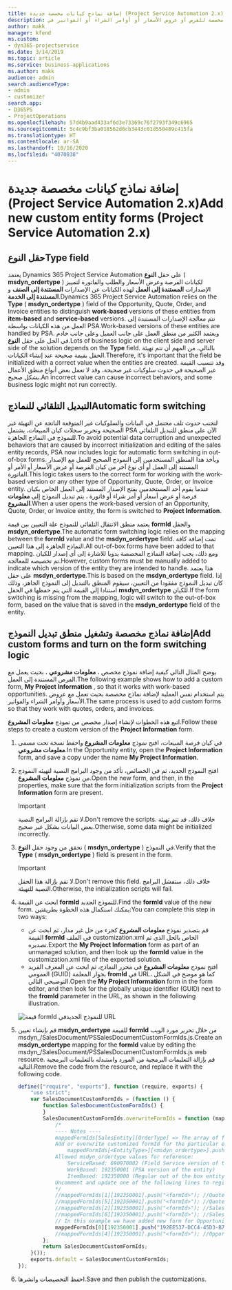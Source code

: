 ```yaml
---
title: إضافة نماذج كيانات مخصصة جديدة (Project Service Automation 2.x)
description: يقدم هذا الموضوع معلومات حول كيفية إضافة نماذج كيانات مخصصة للفرص أو عروض الأسعار أو أوامر الشراء أو الفواتير في Dynamics 365 Project Service Automation 2.x.
author: makk
manager: kfend
ms.custom:
- dyn365-projectservice
ms.date: 3/14/2019
ms.topic: article
ms.service: business-applications
ms.author: makk
audience: admin
search.audienceType:
- admin
- customizer
search.app:
- D365PS
- ProjectOperations
ms.openlocfilehash: 57d4b9aad433af6d3e73369c76f2793f349c6965
ms.sourcegitcommit: 5c4c9bf3ba018562d6cb3443c01d550489c415fa
ms.translationtype: HT
ms.contentlocale: ar-SA
ms.lasthandoff: 10/16/2020
ms.locfileid: "4070838"
---
```

# <a name="add-new-custom-entity-forms-project-service-automation-2x"></a><span data-ttu-id="f4620-103">إضافة نماذج كيانات مخصصة جديدة (Project Service Automation 2.x)</span><span class="sxs-lookup"><span data-stu-id="f4620-103">Add new custom entity forms (Project Service Automation 2.x)</span></span>

## <a name="type-field"></a><span data-ttu-id="f4620-104">حقل النوع</span><span class="sxs-lookup"><span data-stu-id="f4620-104">Type field</span></span> 

<span data-ttu-id="f4620-105">يعتمد Dynamics 365 Project Service Automation على حقل **النوع** ( **msdyn\_ordertype** ) لكيانات الفرصة وعرض الأسعار والطلب والفاتورة لتمييز الإصدارات **المستندة إلى العمل** لهذه الكيانات عن الإصدارات **المستندة إلى الصنف** و **المستندة إلى الخدمة**.</span><span class="sxs-lookup"><span data-stu-id="f4620-105">Dynamics 365 Project Service Automation relies on the **Type** ( **msdyn\_ordertype** ) field of the Opportunity, Quote, Order, and Invoice entities to distinguish **work-based** versions of these entities from **item-based** and **service-based** versions.</span></span> <span data-ttu-id="f4620-106">تتم معالجة الإصدارات المستندة إلى العمل من هذه الكيانات بواسطة PSA.</span><span class="sxs-lookup"><span data-stu-id="f4620-106">Work-based versions of these entities are handled by PSA.</span></span> <span data-ttu-id="f4620-107">ويعتمد الكثير من منطق العمل على جانب العميل وعلى جانب خادم في الحل على حقل  **النوع**.</span><span class="sxs-lookup"><span data-stu-id="f4620-107">Lots of business logic on the client side and server side of the solution depends on the **Type** field.</span></span> <span data-ttu-id="f4620-108">بالتالي، من المهم أن تتم تهيئة الحقل بقيمة صحيحة عند إنشاء الكيانات.</span><span class="sxs-lookup"><span data-stu-id="f4620-108">Therefore, it's important that the field be initialized with a correct value when the entities are created.</span></span> <span data-ttu-id="f4620-109">وقد تتسبب القيمة غير الصحيحة في حدوث سلوكيات غير صحيحة، وقد لا تعمل بعض أنواع منطق الأعمال بشكل صحيح.</span><span class="sxs-lookup"><span data-stu-id="f4620-109">An incorrect value can cause incorrect behaviors, and some business logic might not run correctly.</span></span>

## <a name="automatic-form-switching"></a><span data-ttu-id="f4620-110">التبديل التلقائي للنماذج</span><span class="sxs-lookup"><span data-stu-id="f4620-110">Automatic form switching</span></span>

<span data-ttu-id="f4620-111">لتجنب حدوث تلف محتمل في البيانات والسلوكيات غير المتوقعة الناتجة عن التهيئة غير الصحيحة وتحرير سجلات كيان المبيعات، يشتمل PSA الآن على منطق للتبديل التلقائي للنموذج في النماذج الجاهزة.</span><span class="sxs-lookup"><span data-stu-id="f4620-111">To avoid potential data corruption and unexpected behaviors that are caused by incorrect initialization and editing of the sales entity records, PSA now includes logic for automatic form switching in out-of-box forms.</span></span> <span data-ttu-id="f4620-112">ويأخذ هذا المنطق المستخدمين إلى النموذج الصحيح للعمل مع الإصدار المستند إلى العمل أو أي نوع آخر من كيان الفرصة أو عرض الأسعار أو الأمر أو الفاتورة.</span><span class="sxs-lookup"><span data-stu-id="f4620-112">This logic takes users to the correct form for working with the work-based version or any other type of Opportunity, Quote, Order, or Invoice entity.</span></span> <span data-ttu-id="f4620-113">عندما يقوم أحد المستخدمين بفتح الإصدار المستند إلى العمل الخاص بكيان فرصة أو عرض أسعار أو أمر شراء أو فاتورة ، يتم تبديل النموذج إلى **معلومات المشروع**.</span><span class="sxs-lookup"><span data-stu-id="f4620-113">When a user opens the work-based version of an Opportunity, Quote, Order, or Invoice entity, the form is switched to **Project Information**.</span></span>

<span data-ttu-id="f4620-114">يعتمد منطق الانتقال التلقائي للنموذج علة التعيين بين قيمة **formId** والحقل **msdyn\_ordertype**.</span><span class="sxs-lookup"><span data-stu-id="f4620-114">The automatic form switching logic relies on the mapping between the **formId** value and the **msdyn\_ordertype** field.</span></span> <span data-ttu-id="f4620-115">تمت إضافة كافة النماذج الجاهزة إلى هذا التعيين.</span><span class="sxs-lookup"><span data-stu-id="f4620-115">All out-of-box forms have been added to that mapping.</span></span> <span data-ttu-id="f4620-116">ومع ذلك، يجب إضافة النماذج المخصصة يدويا للاشارة إلى أي إصدار للكيان تم تخصيصه للمعالجة.</span><span class="sxs-lookup"><span data-stu-id="f4620-116">However, custom forms must be manually added to indicate which version of the entity they are intended to handle.</span></span> <span data-ttu-id="f4620-117">هذا يعتمد على حقل **msdyn\_ordertype**.</span><span class="sxs-lookup"><span data-stu-id="f4620-117">This is based on the **msdyn\_ordertype** field.</span></span> <span data-ttu-id="f4620-118">إذا كان تبديل النموذج مفقودا من التعيين، سيقوم المنطق بالتبديل إلى النموذج الجاهز، وذلك استنادا إلى القيمة التي يتم حفظها في الحقل **msdyn\_ordertype** للكيان.</span><span class="sxs-lookup"><span data-stu-id="f4620-118">If the form switching is missing from the mapping, logic will switch to the out-of-box form, based on the value that is saved in the **msdyn\_ordertype** field of the entity.</span></span>

## <a name="add-custom-forms-and-turn-on-the-form-switching-logic"></a><span data-ttu-id="f4620-119">إضافة نماذج مخصصة وتشغيل منطق تبديل النموذج</span><span class="sxs-lookup"><span data-stu-id="f4620-119">Add custom forms and turn on the form switching logic</span></span>

<span data-ttu-id="f4620-120">يوضح المثال التالي كيفية إضافة نموذج مخصص ، **معلومات مشروعي** ، بحيث يعمل مع الفرص المستندة إلى العمل.</span><span class="sxs-lookup"><span data-stu-id="f4620-120">The following example shows how to add a custom form, **My Project Information** , so that it works with work-based opportunities.</span></span> <span data-ttu-id="f4620-121">يتم استخدام نفس العملية لإضافة نماذج مخصصة بحيث تعمل مع عروض الأسعار وأوامر الشراء والفواتير.</span><span class="sxs-lookup"><span data-stu-id="f4620-121">The same process is used to add custom forms so that they work with quotes, orders, and invoices.</span></span>

<span data-ttu-id="f4620-122">اتبع هذه الخطوات لإنشاء إصدار مخصص من نموذج **معلومات المشروع**.</span><span class="sxs-lookup"><span data-stu-id="f4620-122">Follow these steps to create a custom version of the **Project Information** form.</span></span>

1. <span data-ttu-id="f4620-123">في كيان فرصة المبيعات، افتح نموذج **معلومات المشروع** واحفظ نسخة تحت مسمى **معلومات مشروعي**.</span><span class="sxs-lookup"><span data-stu-id="f4620-123">In the Opportunity entity, open the **Project Information** form, and save a copy under the name **My Project Information**.</span></span>
2. <span data-ttu-id="f4620-124">افتح النموذج الجديد، ثم في الخصائص، تأكد من وجود البرامج النصية لتهيئه النموذج من نموذج **معلومات المشروع**.</span><span class="sxs-lookup"><span data-stu-id="f4620-124">Open the new form, and then, in the properties, make sure that the form initialization scripts from the **Project Information** form are present.</span></span> 

    > [!IMPORTANT]
    > <span data-ttu-id="f4620-125">لا تقم بإزالة البرامج النصية.</span><span class="sxs-lookup"><span data-stu-id="f4620-125">Don't remove the scripts.</span></span> <span data-ttu-id="f4620-126">خلاف ذلك، قد تتم تهيئة بعض البيانات بشكل غير صحيح.</span><span class="sxs-lookup"><span data-stu-id="f4620-126">Otherwise, some data might be initialized incorrectly.</span></span>

3. <span data-ttu-id="f4620-127">تحقق من وجود حقل **النوع** ( **msdyn\_ordertype** ) في النموذج.</span><span class="sxs-lookup"><span data-stu-id="f4620-127">Verify that the **Type** ( **msdyn\_ordertype** ) field is present in the form.</span></span> 

    > [!IMPORTANT]
    > <span data-ttu-id="f4620-128">لا تقم بإزالة هذا الحقل.</span><span class="sxs-lookup"><span data-stu-id="f4620-128">Don't remove this field.</span></span> <span data-ttu-id="f4620-129">خلاف ذلك، ستفشل البرامج النصية للتهيئة.</span><span class="sxs-lookup"><span data-stu-id="f4620-129">Otherwise, the initialization scripts will fail.</span></span>

4. <span data-ttu-id="f4620-130">ابحث عن القيمة **formId** للنموذج الجديد.</span><span class="sxs-lookup"><span data-stu-id="f4620-130">Find the **formId** value of the new form.</span></span> <span data-ttu-id="f4620-131">يمكنك استكمال هذه الخطوة بطريقتين:</span><span class="sxs-lookup"><span data-stu-id="f4620-131">You can complete this step in two ways:</span></span>

    - <span data-ttu-id="f4620-132">قم بتصدير نموذج **معلومات المشروع** كجزء من حل غير مدار، ثم ابحث عن القيمة **formId** في الملف customization.xml الخاص بالحل الذي تم تصديره.</span><span class="sxs-lookup"><span data-stu-id="f4620-132">Export the **My Project Information** form as part of an unmanaged solution, and then look up the **formId** value in the customization.xml file of the exported solution.</span></span>
    - <span data-ttu-id="f4620-133">افتح نموذج **معلومات المشروع** في محرر النماذج، ثم ابحث عن المعرف الفريد العمومي (GUID) بجوار المعلمة **fromId** في URL، كما هو موضح في الشكل التوضيحي التالي.</span><span class="sxs-lookup"><span data-stu-id="f4620-133">Open the **My Project Information** form in the form editor, and then look for the globally unique identifier (GUID) next to the **fromId** parameter in the URL, as shown in the following illustration.</span></span>

    ![قيمة formId للنموذج الجديدفي URL](media/how-to-add-custom-forms-in-v2.0.png)

5. <span data-ttu-id="f4620-135">قم بإنشاء تعيين **msdyn\_ordertype** للقيمة **formId** من خلال تحرير مورد الويب msdyn\_/SalesDocument/PSSalesDocumentCustomFormIds.js.</span><span class="sxs-lookup"><span data-stu-id="f4620-135">Create an **msdyn\_ordertype** mapping for the **formId** value by editing the msdyn\_/SalesDocument/PSSalesDocumentCustomFormIds.js web resource.</span></span> <span data-ttu-id="f4620-136">قم بإزالة التعليمات البرمجية من المورد واستبدله بالتعليمات البرمجية التالية.</span><span class="sxs-lookup"><span data-stu-id="f4620-136">Remove the code from the resource, and replace it with the following code.</span></span>

    ```javascript
    define(["require", "exports"], function (require, exports) {
        "use strict";
        var SalesDocumentCustomFormIds = (function () {
            function SalesDocumentCustomFormIds() {
            }
            SalesDocumentCustomFormIds.overwriteFormIds = function (mappedFormIds) {
                /*
                ---- Notes ----
                mappedFormIds[SalesEntity][OrderType] => The array of forms IDs that support particular entity and order type
                Add or overwrite customized formId for the particular entity and order type by calling:
                    mappedFormIds[<EntityType>][<msdyn_ordertype>].push("<formId>");
                Allowed msdyn_ordertype values for reference:
                    ServiceBased: 690970002 (Field Service version of the entity)
                    WorkBased: 192350001 (PSA version of the entity)
                    ItemBased: 192350000 (Regular out of the box entity)
                Uncomment and update one of the following lines to register custom PSA form for required entity:
                */      
                //mappedFormIds[1][192350001].push("<formId>"); //Quote
                //mappedFormIds[5][192350001].push("<formId>"); //Quote Line
                //mappedFormIds[2][192350001].push("<formId>"); //Sales Order
                //mappedFormIds[6][192350001].push("<formId>"); //Sales Order Line
                // In this example we have added new form for Opportunity
                mappedFormIds[0][192350001].push("192EE537-DCC4-45D3-B7AF-EA694B9113D2"); //Opportunity
                //mappedFormIds[4][192350001].push("<formId>"); //Opportunity Line
            };
            return SalesDocumentCustomFormIds;
        }());
        exports.default = SalesDocumentCustomFormIds;
    });
    ```

6. <span data-ttu-id="f4620-137">احفظ التخصيصات وانشرها.</span><span class="sxs-lookup"><span data-stu-id="f4620-137">Save and then publish the customizations.</span></span>

